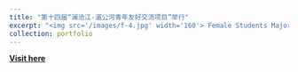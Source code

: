 ```yaml
---
title: "第十四届“澜沧江-湄公河青年友好交流项目”举行"
excerpt: "<img src='/images/f-4.jpg' width='160'> Female Students Majoring in Film Art "
collection: portfolio
--- 
```


[**Visit here**](https://mp.weixin.qq.com/s/yy0Hs1WB3psKjFhe5v_53g)

